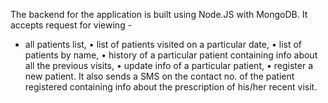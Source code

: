 The backend for the application is built using Node.JS with MongoDB.
It accepts request for viewing - 
- all patients list, 
• list of patients visited on a particular date,
• list of patients by name,
• history of a particular patient containing info about all the previous visits,
• update info of a particular patient,
• register a new patient.
It also sends a SMS on the contact no. of the patient registered containing info about the prescription of his/her recent visit.
